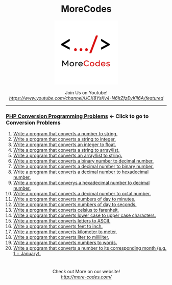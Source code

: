 <h1 align="center">MoreCodes</h1>
<p align="center"> 
  <img src="/morecodescir.png"/>
</p>

<p align="center">
Join Us on Youtube! <br/>
<i><u>https://www.youtube.com/channel/UCK8YsKv4-N6ItZfzEyKlI6A/featured</u></i>
</p>

- - - - 
###  [PHP Conversion Programming Problems](../Conversions/) <- Click to go to Conversion Problems

1. <a href="https://github.com/ArjunAranetaCodes/MoreCodes-PHP/blob/master/Conversions/problem1.php" target="_blank">Write a program that converts a number to string.</a>
2. <a href="https://github.com/ArjunAranetaCodes/MoreCodes-PHP/blob/master/Conversions/problem2.php" target="_blank">Write a program that converts a string to integer.</a>
3. <a href="https://github.com/ArjunAranetaCodes/MoreCodes-PHP/blob/master/Conversions/problem3.php" target="_blank">Write a program that converts an integer to float.</a>
4. <a href="https://github.com/ArjunAranetaCodes/MoreCodes-PHP/blob/master/Conversions/problem4.php" target="_blank">Write a program that converts a string to array/list.</a>
5. <a href="https://github.com/ArjunAranetaCodes/MoreCodes-PHP/blob/master/Conversions/problem5.php" target="_blank">Write a program that converts an array/list to string.</a>
6. <a href="https://github.com/ArjunAranetaCodes/MoreCodes-PHP/blob/master/Conversions/problem6.php" target="_blank">Write a program that converts a binary number to decimal number.</a>
7. <a href="https://github.com/ArjunAranetaCodes/MoreCodes-PHP/blob/master/Conversions/problem7.php" target="_blank">Write a program that converts a decimal number to binary number.</a>
8. <a href="https://github.com/ArjunAranetaCodes/MoreCodes-PHP/blob/master/Conversions/problem8.php" target="_blank">Write a program that converts a decimal number to hexadecimal number.</a>
9. <a href="https://github.com/ArjunAranetaCodes/MoreCodes-PHP/blob/master/Conversions/problem9.php" target="_blank">Write a program that converys a hexadecimal number to decimal number.</a>
10. <a href="https://github.com/ArjunAranetaCodes/MoreCodes-PHP/blob/master/Conversions/problem10.php" target="_blank">Write a program that converts a decimal number to octal number.</a>
11. <a href="https://github.com/ArjunAranetaCodes/MoreCodes-PHP/blob/master/Conversions/problem11.php" target="_blank">Write a program that converts numbers of day to minutes.</a>
12. <a href="https://github.com/ArjunAranetaCodes/MoreCodes-PHP/blob/master/Conversions/problem12.php" target="_blank">Write a program that converts numbers of day to seconds.</a>
13. <a href="https://github.com/ArjunAranetaCodes/MoreCodes-PHP/blob/master/Conversions/problem13.php" target="_blank">Write a program that converts celsius to farenheit.</a>
14. <a href="https://github.com/ArjunAranetaCodes/MoreCodes-PHP/blob/master/Conversions/problem14.php" target="_blank">Write a program that converts lower case to upper case characters.</a>
15. <a href="https://github.com/ArjunAranetaCodes/MoreCodes-PHP/blob/master/Conversions/problem15.php" target="_blank">Write a program that converts letters to ASCII.</a>
16. <a href="https://github.com/ArjunAranetaCodes/MoreCodes-PHP/blob/master/Conversions/problem16.php" target="_blank">Write a program that converts feet to inch.</a>
17. <a href="https://github.com/ArjunAranetaCodes/MoreCodes-PHP/blob/master/Conversions/problem17.php" target="_blank">Write a program that converts kilometer to meter.</a>
18. <a href="https://github.com/ArjunAranetaCodes/MoreCodes-PHP/blob/master/Conversions/problem18.php" target="_blank">Write a program that converts liter to milliliter.</a>
19. <a href="https://github.com/ArjunAranetaCodes/MoreCodes-PHP/blob/master/Conversions/problem19.php" target="_blank">Write a program that converts numbers to words.</a>
20. <a href="https://github.com/ArjunAranetaCodes/MoreCodes-PHP/blob/master/Conversions/problem20.php" target="_blank">Write a program that converts a number to its corresponding month (e.g. 1 = January).</a>

#

<p align="center">
Check out More on our website! <br/>
<i><u>http://more-codes.com/</u></i>
</p>
